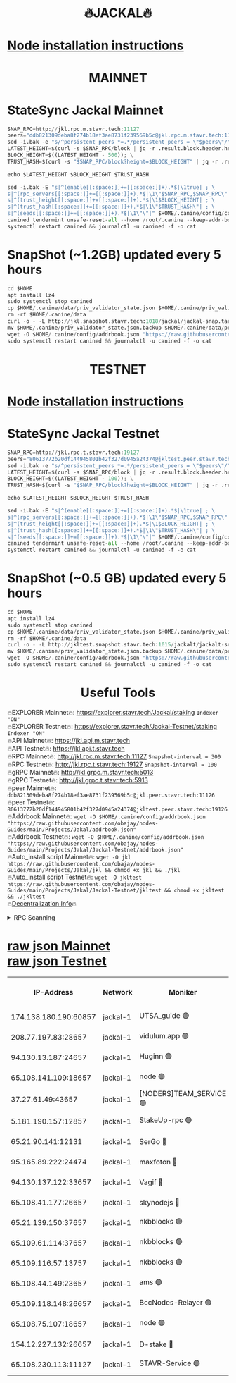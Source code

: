 <h1 align="center"> 🔥JACKAL🔥</h1>

[Node installation instructions](https://github.com/obajay/nodes-Guides/tree/main/Projects/Jakal)
=

<h1 align="center"> MAINNET</h1>

# StateSync Jackal Mainnet
```python
SNAP_RPC=http://jkl.rpc.m.stavr.tech:11127
peers="ddb821309deba8f274b18ef3ae8731f239569b5c@jkl.rpc.m.stavr.tech:11126"
sed -i.bak -e "s/^persistent_peers *=.*/persistent_peers = \"$peers\"/" $HOME/.canine/config/config.toml
LATEST_HEIGHT=$(curl -s $SNAP_RPC/block | jq -r .result.block.header.height); \
BLOCK_HEIGHT=$((LATEST_HEIGHT - 500)); \
TRUST_HASH=$(curl -s "$SNAP_RPC/block?height=$BLOCK_HEIGHT" | jq -r .result.block_id.hash)

echo $LATEST_HEIGHT $BLOCK_HEIGHT $TRUST_HASH

sed -i.bak -E "s|^(enable[[:space:]]+=[[:space:]]+).*$|\1true| ; \
s|^(rpc_servers[[:space:]]+=[[:space:]]+).*$|\1\"$SNAP_RPC,$SNAP_RPC\"| ; \
s|^(trust_height[[:space:]]+=[[:space:]]+).*$|\1$BLOCK_HEIGHT| ; \
s|^(trust_hash[[:space:]]+=[[:space:]]+).*$|\1\"$TRUST_HASH\"| ; \
s|^(seeds[[:space:]]+=[[:space:]]+).*$|\1\"\"|" $HOME/.canine/config/config.toml
canined tendermint unsafe-reset-all --home /root/.canine --keep-addr-book
systemctl restart canined && journalctl -u canined -f -o cat
```
# SnapShot (~1.2GB) updated every 5 hours
```python
cd $HOME
apt install lz4
sudo systemctl stop canined
cp $HOME/.canine/data/priv_validator_state.json $HOME/.canine/priv_validator_state.json.backup
rm -rf $HOME/.canine/data
curl -o - -L http://jkl.snapshot.stavr.tech:1018/jackal/jackal-snap.tar.lz4 | lz4 -c -d - | tar -x -C $HOME/.canine --strip-components 2
mv $HOME/.canine/priv_validator_state.json.backup $HOME/.canine/data/priv_validator_state.json
wget -O $HOME/.canine/config/addrbook.json "https://raw.githubusercontent.com/obajay/nodes-Guides/main/Projects/Jakal/addrbook.json"
sudo systemctl restart canined && journalctl -u canined -f -o cat
```

<h1 align="center"> TESTNET</h1>

[Node installation instructions](https://github.com/obajay/nodes-Guides/tree/main/Projects/Jakal/Jackal-Testnet)
=

# StateSync Jackal Testnet
```python
SNAP_RPC=http://jkl.rpc.t.stavr.tech:19127
peers="80613772b20df144945801b42f327d0945a24374@jkltest.peer.stavr.tech:19126"
sed -i.bak -e "s/^persistent_peers *=.*/persistent_peers = \"$peers\"/" $HOME/.canine/config/config.toml
LATEST_HEIGHT=$(curl -s $SNAP_RPC/block | jq -r .result.block.header.height); \
BLOCK_HEIGHT=$((LATEST_HEIGHT - 100)); \
TRUST_HASH=$(curl -s "$SNAP_RPC/block?height=$BLOCK_HEIGHT" | jq -r .result.block_id.hash)

echo $LATEST_HEIGHT $BLOCK_HEIGHT $TRUST_HASH

sed -i.bak -E "s|^(enable[[:space:]]+=[[:space:]]+).*$|\1true| ; \
s|^(rpc_servers[[:space:]]+=[[:space:]]+).*$|\1\"$SNAP_RPC,$SNAP_RPC\"| ; \
s|^(trust_height[[:space:]]+=[[:space:]]+).*$|\1$BLOCK_HEIGHT| ; \
s|^(trust_hash[[:space:]]+=[[:space:]]+).*$|\1\"$TRUST_HASH\"| ; \
s|^(seeds[[:space:]]+=[[:space:]]+).*$|\1\"\"|" $HOME/.canine/config/config.toml
canined tendermint unsafe-reset-all --home /root/.canine --keep-addr-book
systemctl restart canined && journalctl -u canined -f -o cat
```
# SnapShot (~0.5 GB) updated every 5 hours
```python
cd $HOME
apt install lz4
sudo systemctl stop canined
cp $HOME/.canine/data/priv_validator_state.json $HOME/.canine/priv_validator_state.json.backup
rm -rf $HOME/.canine/data
curl -o - -L http://jkltest.snapshot.stavr.tech:1015/jackalt/jackalt-snap.tar.lz4 | lz4 -c -d - | tar -x -C $HOME/.canine --strip-components 2
mv $HOME/.canine/priv_validator_state.json.backup $HOME/.canine/data/priv_validator_state.json
wget -O $HOME/.canine/config/addrbook.json "https://raw.githubusercontent.com/obajay/nodes-Guides/main/Projects/Jakal/Jackal-Testnet/addrbook.json"
sudo systemctl restart canined && journalctl -u canined -f -o cat
```

 <h1 align="center"> Useful Tools</h1>

🔥EXPLORER Mainnet🔥:      https://explorer.stavr.tech/Jackal/staking		        `Indexer "ON"` \
🔥EXPLORER Testnet🔥:      https://explorer.stavr.tech/Jackal-Testnet/staking     `Indexer "ON"` \
🔥API Mainnet🔥: 			 		 https://jkl.api.m.stavr.tech \
🔥API Testnet🔥: 			 		 https://jkl.api.t.stavr.tech \
🔥RPC Mainnet🔥:           http://jkl.rpc.m.stavr.tech:11127              `Snapshot-interval = 300` \
🔥RPC Testnet🔥:           http://jkl.rpc.t.stavr.tech:19127              `Snapshot-interval = 100` \
🔥gRPC Mainnet🔥:          http://jkl.grpc.m.stavr.tech:5013 \
🔥gRPC Testnet🔥:          http://jkl.grpc.t.stavr.tech:5913 \
🔥peer Mainnet🔥:					 `ddb821309deba8f274b18ef3ae8731f239569b5c@jkl.peer.stavr.tech:11126` \
🔥peer Testnet🔥:					 `80613772b20df144945801b42f327d0945a24374@jkltest.peer.stavr.tech:19126` \
🔥Addrbook Mainnet🔥:    ```wget -O $HOME/.canine/config/addrbook.json "https://raw.githubusercontent.com/obajay/nodes-Guides/main/Projects/Jakal/addrbook.json"``` \
🔥Addrbook Testnet🔥:    ```wget -O $HOME/.canine/config/addrbook.json "https://raw.githubusercontent.com/obajay/nodes-Guides/main/Projects/Jakal/Jackal-Testnet/addrbook.json"``` \
🔥Auto_install script Mainnet🔥: ```wget -O jkl https://raw.githubusercontent.com/obajay/nodes-Guides/main/Projects/Jakal/jkl && chmod +x jkl && ./jkl``` \
🔥Auto_install script Testnet🔥: ```wget -O jkltest https://raw.githubusercontent.com/obajay/nodes-Guides/main/Projects/Jakal/Jackal-Testnet/jkltest && chmod +x jkltest && ./jkltest``` \
🔥[Decentralization Info](https://github.com/obajay/StateSync-snapshots/tree/main/Projects/Jackal/Decentralization)🔥


<details>
<summary>RPC Scanning</summary>

<h2 align="center"> We scan nodes in real time every 4 hours. And we provide the final result of RPC endpoints.
We cannot influence the operation of these nodes in any way. </h2>


```python
If Voting Power is higher than 0 --> then the Node is a validator of the network and may be subject to attack and be a potential threat to the chain.
```
```python
We marked such validators with a red symbol
```

</details>

[raw json Mainnet](https://rpc-check.jaclalm.stavr.tech/jaclalm/rpc-jaclalm-result.json) \
[raw json Testnet](https://github.com/obajay/StateSync-snapshots/tree/main/Projects/Jackal/Rpc-Check-Testnet)
=

<table><tr><th>IP-Address</th><th>Network</th><th>Moniker</th><th>Latest Block Height</th><th>Earliest Block Height</th><th>Catching Up</th><th>Tx Index</th><th>Voting Power</th><th>Scan Time</th></tr><tr><td>174.138.180.190:60857</td><td>jackal-1</td><td>UTSA_guide 🟢</td><td>6278010</td><td>5137845</td><td>False</td><td>on</td><td>0</td><td>2024-01-30T07:52:13.709279089UTC</td></tr><tr><td>208.77.197.83:28657</td><td>jackal-1</td><td>vidulum.app 🟢</td><td>6278037</td><td>5722001</td><td>False</td><td>on</td><td>0</td><td>2024-01-30T07:54:44.696630680UTC</td></tr><tr><td>94.130.13.187:24657</td><td>jackal-1</td><td>Huginn 🟢</td><td>6095000</td><td>5893001</td><td>False</td><td>on</td><td>0</td><td>2024-01-30T07:55:06.470492468UTC</td></tr><tr><td>65.108.141.109:18657</td><td>jackal-1</td><td>node 🟢</td><td>6277998</td><td>6094001</td><td>False</td><td>on</td><td>0</td><td>2024-01-30T07:50:55.784651400UTC</td></tr><tr><td>37.27.61.49:43657</td><td>jackal-1</td><td>[NODERS]TEAM_SERVICE 🟢</td><td>6277992</td><td>6142001</td><td>False</td><td>on</td><td>0</td><td>2024-01-30T07:50:26.464987479UTC</td></tr><tr><td>5.181.190.157:12857</td><td>jackal-1</td><td>StakeUp-rpc 🟢</td><td>6277995</td><td>6156001</td><td>False</td><td>on</td><td>0</td><td>2024-01-30T07:50:42.230189451UTC</td></tr><tr><td>65.21.90.141:12131</td><td>jackal-1</td><td>SerGo 🔴</td><td>6278001</td><td>6178001</td><td>False</td><td>off</td><td>51095</td><td>2024-01-30T07:51:15.107297300UTC</td></tr><tr><td>95.165.89.222:24474</td><td>jackal-1</td><td>maxfoton 🔴</td><td>6278026</td><td>6178026</td><td>False</td><td>off</td><td>117661</td><td>2024-01-30T07:53:42.920839432UTC</td></tr><tr><td>94.130.137.122:33657</td><td>jackal-1</td><td>Vagif 🔴</td><td>6278036</td><td>6178035</td><td>False</td><td>off</td><td>59998</td><td>2024-01-30T07:54:37.724184389UTC</td></tr><tr><td>65.108.41.177:26657</td><td>jackal-1</td><td>skynodejs 🔴</td><td>6278037</td><td>6187501</td><td>False</td><td>on</td><td>84602</td><td>2024-01-30T07:54:47.449121481UTC</td></tr><tr><td>65.21.139.150:37657</td><td>jackal-1</td><td>nkbblocks 🟢</td><td>6278000</td><td>6207001</td><td>False</td><td>on</td><td>0</td><td>2024-01-30T07:51:10.482003017UTC</td></tr><tr><td>65.109.61.114:37657</td><td>jackal-1</td><td>nkbblocks 🟢</td><td>6278013</td><td>6207001</td><td>False</td><td>on</td><td>0</td><td>2024-01-30T07:52:26.667496067UTC</td></tr><tr><td>65.109.116.57:13757</td><td>jackal-1</td><td>nkbblocks 🟢</td><td>6278042</td><td>6207001</td><td>False</td><td>on</td><td>0</td><td>2024-01-30T07:55:17.394917094UTC</td></tr><tr><td>65.108.44.149:23657</td><td>jackal-1</td><td>ams 🟢</td><td>6278029</td><td>6229079</td><td>False</td><td>on</td><td>0</td><td>2024-01-30T07:53:59.801539268UTC</td></tr><tr><td>65.109.118.148:26657</td><td>jackal-1</td><td>BccNodes-Relayer 🟢</td><td>6278020</td><td>6242501</td><td>False</td><td>on</td><td>0</td><td>2024-01-30T07:53:09.047571925UTC</td></tr><tr><td>65.108.75.107:18657</td><td>jackal-1</td><td>node 🟢</td><td>6278014</td><td>6260001</td><td>False</td><td>on</td><td>0</td><td>2024-01-30T07:52:37.439965446UTC</td></tr><tr><td>154.12.227.132:26657</td><td>jackal-1</td><td>D-stake 🔴</td><td>6277996</td><td>6264601</td><td>False</td><td>off</td><td>130238</td><td>2024-01-30T07:50:45.004937073UTC</td></tr><tr><td>65.108.230.113:11127</td><td>jackal-1</td><td>STAVR-Service 🟢</td><td>6278030</td><td>6276001</td><td>False</td><td>on</td><td>0</td><td>2024-01-30T07:54:06.311434013UTC</td></tr></table>
